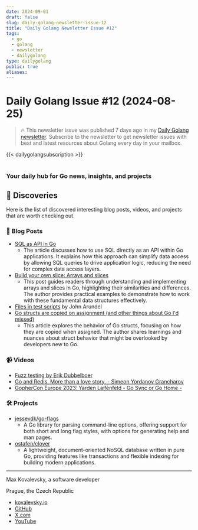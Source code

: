 ```yaml
---
date: 2024-09-01
draft: false
slug: daily-golang-newsletter-issue-12
title: "Daily Golang Newsletter Issue #12"
tags:
  - go
  - golang
  - newsletter
  - dailygolang
type: dailygolang
public: true
aliases:
---
```


# Daily Golang Issue #12 (2024-08-25)

> 🔥 This newsletter issue was published 7 days ago in my [Daily Golang newsletter](https://kovalevsky.io/daily-golang/). Subscribe to the newsletter to get newsletter issues with best and latest resources about Golang every day in your mailbox.


{{< dailygolangsubscription >}}
<br />
<br />

### Your daily hub for Go news, insights, and projects

## 🧭 Discoveries

Here is the list of discovered interesting blog posts, videos, and projects that are worth checking out.

### 📝 Blog Posts

- [SQL as API in Go](https://appliedgo.net/sqlasapi/)
	- The article discusses how to use SQL directly as an API within Go applications. It explains how this approach can simplify data access by allowing SQL queries to drive application logic, reducing the need for complex data access layers.
- [Build your own slice: Arrays and slices](https://www.willem.dev/articles/build-your-own-slice-start-here/)
	- This post guides readers through understanding and implementing arrays and slices in Go, highlighting their similarities and differences. The author provides practical examples to demonstrate how to work with these fundamental data structures effectively.
- [Files in test scripts](https://bitfieldconsulting.com/posts/test-scripts-files) by John Arundel
- [Go structs are copied on assignment (and other things about Go I'd missed)](https://jvns.ca/blog/2024/08/06/go-structs-copied-on-assignment/)
	- This article explores the behavior of Go structs, focusing on how they are copied when assigned. The author shares learnings and nuances about struct behavior that might be overlooked by developers new to Go.

### 📹 Videos

- [Fuzz testing by Erik Dubbelboer](https://www.youtube.com/watch?v=7KCUkaWP0c4&list=PLCqcI2Ic-eM_RWwxxOvRBmt6jTNP8L5lP&index=34)
- [Go and Redis. More than a love story. - Simeon Yordanov Grancharov](https://www.youtube.com/watch?v=JeFkYhWflys&list=PLCqcI2Ic-eM_RWwxxOvRBmt6jTNP8L5lP&index=19)
- [GopherCon Europe 2023:  Yarden Laifenfeld - Go Sync or Go Home -](https://www.youtube.com/watch?v=y2zc9gvIMPM&list=PLCqcI2Ic-eM_RWwxxOvRBmt6jTNP8L5lP&index=49)

### 🛠️ Projects

- [jessevdk/go-flags](https://github.com/jessevdk/go-flags)
	- A Go library for parsing command-line options, offering support for both short and long flag styles, with options for generating help and man pages.
- [ostafen/clover](https://github.com/ostafen/clover)
	- A lightweight, document-oriented NoSQL database written in pure Go, providing features like transactions and flexible indexing for building modern applications.


---

Max Kovalevsky, a software developer

Prague, the Czech Republic

- [kovalevsky.io](https://kovalevsky.io/)
- [GitHub](https://github.com/kovalevsky0)
- [X.com](https://twitter.com/m_kovalevsky)
- [YouTube](https://www.youtube.com/@m_kovalevsky)
